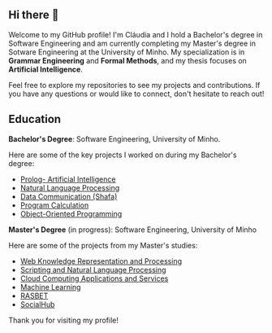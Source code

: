 ## Hi there 👋
Welcome to my GitHub profile!
I'm Cláudia and I hold a Bachelor's degree in Software Engineering and am currently completing my Master's degree in Sotware Engineering at the University of Minho. My specialization is in **Grammar Engineering** and **Formal Methods**, and my thesis focuses on **Artificial Intelligence**.

Feel free to explore my repositories to see my projects and contributions. If you have any questions or would like to connect, don't hesitate to reach out!

## Education

**Bachelor's Degree**: Software Engineering, University of Minho.

Here are some of the key projects I worked on during my Bachelor's degree:

- [Prolog- Artificial Intelligence](https://github.com/Claudia54/Prolog-AI) 
- [Natural Language Processing](https://github.com/Claudia54/PL) 
- [Data Communication (Shafa)](https://github.com/Claudia54/Shafa)
- [Program Calculation ](https://github.com/Claudia54/CP)
- [Object-Oriented Programming](https://github.com/Claudia54/Object-Oriented-Programming) 
  
 **Master's Degree** (in progress): Software Engineering, University of Minho

 Here are some of the projects from my Master's studies:

- [Web Knowledge Representation and Processing]([https://github.com/Claudia54/RPWK](https://github.com/Claudia54/Web-Knowledge-Representation-and-Processing))
- [Scripting and Natural Language Processing](https://github.com/Claudia54/SPLN-TP)
- [Cloud Computing Applications and Services](https://github.com/Claudia54/ASCN-Grupo16) 
- [Machine Learning](https://github.com/Claudia54/MachineLearning) 
- [RASBET](https://github.com/Claudia54/RASBET)
- [SocialHub](https://github.com/Claudia54/SocialHub) 

Thank you for visiting my profile!

